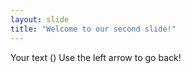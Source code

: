 ```yaml
---
layout: slide
title: "Welcome to our second slide!"
---
```

Your text ()
Use the left arrow to go back!
